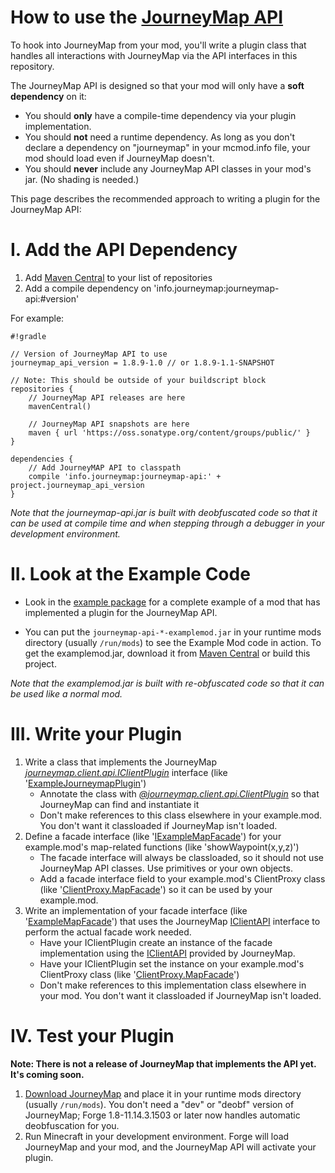 How to use the [JourneyMap API](https://bitbucket.org/TeamJM/journeymap-api)
=============================

To hook into JourneyMap from your mod, you'll write a plugin class that handles all interactions with JourneyMap
via the API interfaces in this repository.

The JourneyMap API is designed so that your mod will only have a **soft dependency** on it:  

 * You should **only** have a compile-time dependency via your plugin implementation.
 * You should **not** need a runtime dependency. As long as you don't declare a dependency on "journeymap" in your mcmod.info file, your mod should load even if JourneyMap doesn't.
 * You should **never** include any JourneyMap API classes in your mod's jar. (No shading is needed.)

This page describes the recommended approach to writing a plugin for the JourneyMap API:
 
I. Add the API Dependency
=============================

1. Add [Maven Central](http://search.maven.org/#search%7Cga%7C1%7Cjourneymap-api) to your list of repositories
2. Add a compile dependency on 'info.journeymap:journeymap-api:#version'

For example:

```
#!gradle

// Version of JourneyMap API to use
journeymap_api_version = 1.8.9-1.0 // or 1.8.9-1.1-SNAPSHOT

// Note: This should be outside of your buildscript block
repositories {
    // JourneyMap API releases are here
    mavenCentral()

    // JourneyMap API snapshots are here
    maven { url 'https://oss.sonatype.org/content/groups/public/' }
}

dependencies {
    // Add JourneyMAP API to classpath
    compile 'info.journeymap:journeymap-api:' + project.journeymap_api_version
}

```

*Note that the journeymap-api.jar is built with deobfuscated code so that it can be used at compile time and when
stepping through a debugger in your development environment.*

II. Look at the Example Code
=============================

* Look in the [example package](src/main/java/example) for a complete 
example of a mod that has implemented a plugin for the JourneyMap API.

* You can put the `journeymap-api-*-examplemod.jar` in your runtime mods directory (usually `/run/mods`)
to see the Example Mod code in action.  To get the examplemod.jar, download it from 
[Maven Central](http://search.maven.org/#search%7Cga%7C1%7Cjourneymap-api) or build this project.

*Note that the examplemod.jar is built with re-obfuscated code so that it can be used like a normal mod.*


III. Write your Plugin
=============================

1. Write a class that implements the JourneyMap *[journeymap.client.api.IClientPlugin](src/main/java/journeymap/client/api/IClientPlugin.java)* interface (like '[ExampleJourneymapPlugin](src/main/java/example/mod/client/plugin/ExampleJourneymapPlugin.java)')
    - Annotate the class with *[@journeymap.client.api.ClientPlugin](src/main/java/journeymap/client/api/ClientPlugin.java)* so that JourneyMap can find and instantiate it
    - Don't make references to this class elsewhere in your example.mod. You don't want it classloaded if JourneyMap isn't loaded.
1. Define a facade interface (like '[IExampleMapFacade](src/main/java/example/mod/client/facade/IExampleMapFacade.java)') for your example.mod's map-related functions (like 'showWaypoint(x,y,z)')
    - The facade interface will always be classloaded, so it should not use JourneyMap API classes. Use primitives or your own objects.
    - Add a facade interface field to your example.mod's ClientProxy class (like '[ClientProxy.MapFacade](src/main/java/example/mod/client/ClientProxy.java)') so it can be used by your example.mod.
1. Write an implementation of your facade interface (like '[ExampleMapFacade](src/main/java/example/mod/client/plugin/ExampleMapFacade.java)') that uses the JourneyMap [IClientAPI](src/main/java/journeymap/client/api/IClientAPI.java) interface to perform the actual facade work needed.
    - Have your IClientPlugin create an instance of the facade implementation using the [IClientAPI](src/main/java/journeymap/client/api/IClientAPI.java) provided by JourneyMap.
    - Have your IClientPlugin set the instance on your example.mod's ClientProxy class (like '[ClientProxy.MapFacade](src/main/java/example/mod/client/ClientProxy.java)')
    - Don't make references to this implementation class elsewhere in your mod. You don't want it classloaded if JourneyMap isn't loaded.
    
IV. Test your Plugin
=============================

**Note: There is not a release of JourneyMap that implements the API yet. It's coming soon.**

1. [Download JourneyMap](http://journeymap.info/Download) and place it in your runtime mods directory (usually `/run/mods`). 
You don't need a "dev" or "deobf" version of JourneyMap; Forge 1.8-11.14.3.1503 or later now handles automatic deobfuscation for you.
2. Run Minecraft in your development environment.  Forge will load JourneyMap and your mod, and the JourneyMap API will activate your plugin.